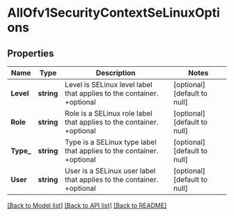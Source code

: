# AllOfv1SecurityContextSeLinuxOptions

## Properties
Name | Type | Description | Notes
------------ | ------------- | ------------- | -------------
**Level** | **string** | Level is SELinux level label that applies to the container. +optional | [optional] [default to null]
**Role** | **string** | Role is a SELinux role label that applies to the container. +optional | [optional] [default to null]
**Type_** | **string** | Type is a SELinux type label that applies to the container. +optional | [optional] [default to null]
**User** | **string** | User is a SELinux user label that applies to the container. +optional | [optional] [default to null]

[[Back to Model list]](../README.md#documentation-for-models) [[Back to API list]](../README.md#documentation-for-api-endpoints) [[Back to README]](../README.md)

